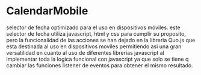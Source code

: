 CalendarMobile
==============

selector de fecha optimizado para el uso en dispositivos móviles.
este selector de fecha utiliza javascript, html y css para cumplir su proposito, pero la funcionalidad de las acciones se han dejado en la libreria Quo.js que esta destinada al uso en dispositivos moviles permitiendo asi una gran versatilidad en cuanto al uso de diferentes librerias javascript al implementar toda la logica funcional con javascript ya que solo se tiene q cambiar las funciones listener de eventos para obtener el mismo resultado.
